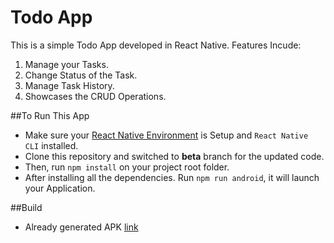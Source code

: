 # Todo App
This is a simple Todo App developed in React Native. Features Incude:
1. Manage your Tasks.
2. Change Status of the Task.
3. Manage Task History.
4. Showcases the CRUD Operations.

##To Run This App
* Make sure your [React Native Environment](https://reactnative.dev/docs/environment-setup) is Setup and `React Native CLI` installed.
* Clone this repository and switched to **beta** branch for the updated code.
* Then, run `npm install` on your project root folder.
* After installing all the dependencies. Run `npm run android`, it will launch your Application.

##Build
* Already generated APK [link](https://drive.google.com/drive/folders/1LH2AE7thwU1kc28IDHUSRFNEOjuh60PA?usp=sharing)
